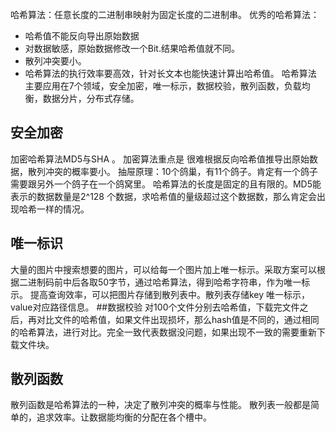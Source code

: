 哈希算法：任意长度的二进制串映射为固定长度的二进制串。
优秀的哈希算法：
- 哈希值不能反向导出原始数据
- 对数据敏感，原始数据修改一个Bit.结果哈希值就不同。
- 散列冲突要小。
- 哈希算法的执行效率要高效，针对长文本也能快速计算出哈希值。
哈希算法 主要应用在7个领域，安全加密，唯一标示，数据校验，散列函数，负载均衡，数据分片，分布式存储。
## 安全加密
加密哈希算法MD5与SHA 。
加密算法重点是 很难根据反向哈希值推导出原始数据，散列冲突的概率要小。
抽屉原理：10个鸽巢，有11个鸽子。肯定有一个鸽子需要跟另外一个鸽子在一个鸽窝里。
哈希算法的长度是固定的且有限的。MD5能表示的数据数量是2^128 个数据，求哈希值的量级超过这个数据数，那么肯定会出现哈希一样的情况。
## 唯一标识
大量的图片中搜索想要的图片，可以给每一个图片加上唯一标示。采取方案可以根据二进制码前中后各取50字节，通过哈希算法，得到哈希字符串，作为唯一标示。
提高查询效率，可以把图片存储到散列表中。散列表存储key 唯一标示，value对应路径信息。
##数据校验
对100个文件分别去哈希值，下载完文件之后，再对比文件的哈希值，如果文件出现损坏，那么hash值是不同的，通过相同的哈希算法，进行对比。完全一致代表数据没问题，如果出现不一致的需要重新下载文件块。
## 散列函数
散列函数是哈希算法的一种，决定了散列冲突的概率与性能。
散列表一般都是简单的，追求效率。让数据能均衡的分配在各个槽中。

